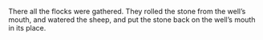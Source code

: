 There all the flocks were gathered. They rolled the stone from the well’s mouth, and watered the sheep, and put the stone back on the well’s mouth in its place.